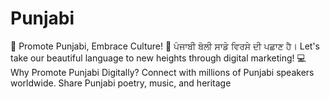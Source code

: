# Punjabi
🌟 Promote Punjabi, Embrace Culture! 🌟  ਪੰਜਾਬੀ ਬੋਲੀ ਸਾਡੇ ਵਿਰਸੇ ਦੀ ਪਛਾਣ ਹੈ। Let's take our beautiful language to new heights through digital marketing!  💻 Why Promote Punjabi Digitally?  Connect with millions of Punjabi speakers worldwide.  Share Punjabi poetry, music, and heritage
